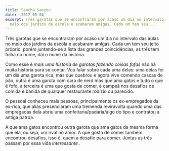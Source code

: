 ```yaml
---
title: Sancha Sanyou
date: '2017-05-04'
excerpt: Três garotas que se encontraram por acaso um dia no intervalo das aulas no
  meio dos jardins da escola e acabaram amigas. Cada um tem seu...
---
```




Três garotas que se encontraram por acaso um dia no intervalo das aulas no meio dos jardins da escola e acabaram amigas. Cada um tem seu jeito próprio, porém juntando-se a lista das grandes coincidências, as três tem folha no nome, daí o nome da história.

Como esse é *mais uma história de garotas fazendo coisas fofas* não há muita história para se contar. Vou falar sobre cada uma delas: uma delas foi um dia uma garota rica, mas que quebrou e agora vive comendo cascas de pão, outra é uma garota com cara de nerd mas que ama gatos e tudo o que é fofo, a terceira é uma que gosta de comer, é campeã nos desafios de comida e banida de qualquer restaurante rodízio ou parecido.

O pessoal conheceu mais pessoas, principalmente os ex-empregados da ex-rica, que aliás presenciaram uma tremenda reviravolta quando uma das empregadas dela abriu uma confeitaria/padaria/algo do tipo e contratou a antiga patroa.

A que ama gatos encontrou outra garota que ama gatos da mesma forma que ela, ou seja, um rival no amor. A que gosta de comer também encontrou desafios, isso é, quem a desafie para comer. Juntas as três passam por essa vida *interessante* .